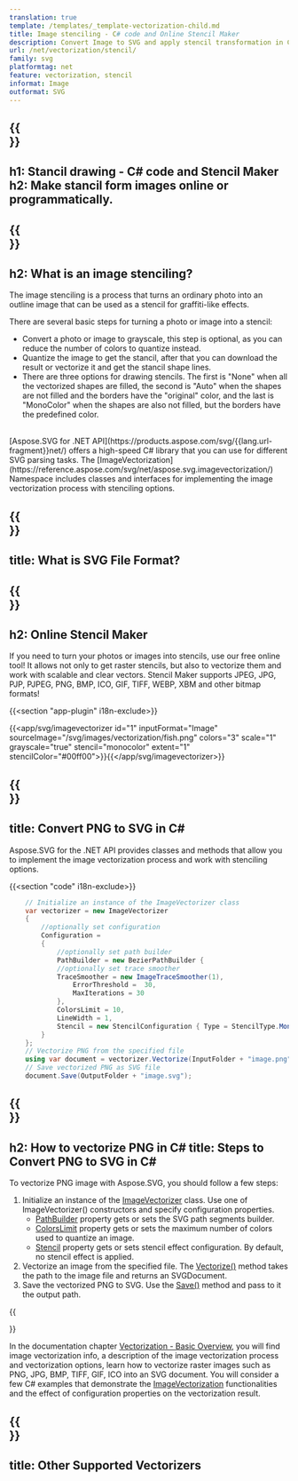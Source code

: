 ```yaml
---
translation: true
template: /templates/_template-vectorization-child.md
title: Image stenciling - C# code and Online Stencil Maker 
description: Convert Image to SVG and apply stencil transformation in C#. Vectorize and stenciling Images and get all advantages of vector graphics. Try Online Stencil Maker for free!
url: /net/vectorization/stencil/
family: svg
platformtag: net
feature: vectorization, stencil
informat: Image
outformat: SVG
---
```


{{<section banner>}}
---
h1: Stancil drawing - C# code and Stencil Maker
h2: Make stancil form images online or programmatically.
---

{{<section overview>}}
---
h2:  What is an image stenciling?
---

The image stenciling is a process that turns an ordinary photo into an outline image that can be used as a stencil for graffiti-like effects. 

There are several basic steps for turning a photo or image into a stencil:

* Convert a photo or image to grayscale, this step is optional, as you can reduce the number of colors to quantize instead.
* Quantize the image to get the stancil, after that you can download the result or vectorize it and get the stancil shape lines.
* There are three options for drawing stencils. The first is "None" when all the vectorized shapes are filled, the second is "Auto" when the shapes are not filled and the borders have the "original" color, and the last is "MonoСolor" when the shapes are also not filled, but the borders have the predefined color. 
<br>
[Aspose.SVG for .NET API](https://products.aspose.com/svg/{{lang.url-fragment}}net/) offers a high-speed C# library that you can use for different SVG parsing tasks. The [ImageVectorization](https://reference.aspose.com/svg/net/aspose.svg.imagevectorization/) Namespace includes classes and interfaces for implementing the image vectorization process with stenciling options.

{{<section output-file>}}
---
title: What is SVG File Format?
---

{{<section plagin-text>}}
---
h2: Online Stencil Maker
---

If you need to turn your photos or images into stencils, use our free online tool! It allows not only to get raster stencils, but also to vectorize them and work with scalable and clear vectors. Stencil Maker supports JPEG, JPG, PJP, PJPEG, PNG, BMP, ICO, GIF, TIFF, WEBP, XBM and other bitmap formats!

{{<section "app-plugin" i18n-exclude>}}

{{<app/svg/imagevectorizer id="1" inputFormat="Image" sourceImage="/svg/images/vectorization/fish.png" colors="3" scale="1" grayscale="true" stencil="monocolor" extent="1" stencilColor="#00ff00">}}{{</app/svg/imagevectorizer>}} 

{{<section code-text>}}
---
title: Convert PNG to SVG in C#
---

Aspose.SVG for the .NET API provides classes and methods that allow you to implement the image vectorization process and work with stenciling options.

{{<section "code" i18n-exclude>}}

```cs       
	// Initialize an instance of the ImageVectorizer class
	var vectorizer = new ImageVectorizer
    {
		//optionally set configuration
        Configuration =
        {
			//optionally set path builder
            PathBuilder = new BezierPathBuilder {
			//optionally set trace smoother
            TraceSmoother = new ImageTraceSmoother(1),
                ErrorThreshold =  30,
                MaxIterations = 30
            },
            ColorsLimit = 10,
            LineWidth = 1,
            Stencil = new StencilConfiguration { Type = StencilType.MonoColor, Color = Aspose.Svg.Drawing.Color.FromRgb(0,0,255) }
        }
    };
    // Vectorize PNG from the specified file
	using var document = vectorizer.Vectorize(InputFolder + "image.png");
    // Save vectorized PNG as SVG file 
	document.Save(OutputFolder + "image.svg");
```

{{<section steps>}}
---
h2: How to vectorize PNG in C#
title: Steps to Convert PNG to SVG in C#
---

To vectorize PNG image with Aspose.SVG, you should follow a few steps:

1. Initialize an instance of the [ImageVectorizer](https://reference.aspose.com/svg/net/aspose.svg.imagevectorization/imagevectorizer/) class. Use one of ImageVectorizer() constructors and specify configuration properties.
    - [PathBuilder](https://reference.aspose.com/svg/net/aspose.svg.imagevectorization/imagevectorizerconfiguration/pathbuilder/) property gets or sets the SVG path segments builder. 
    - [ColorsLimit](https://reference.aspose.com/svg/net/aspose.svg.imagevectorization/imagevectorizerconfiguration/colorslimit/) property gets or sets the maximum number of colors used to quantize an image.
    - [Stencil](https://reference.aspose.com/svg/net/aspose.svg.imagevectorization/imagevectorizerconfiguration/stencil/) property gets or sets stencil effect configuration. By default, no stencil effect is applied.
1. Vectorize an image from the specified file. The [Vectorize()](https://reference.aspose.com/svg/net/aspose.svg.imagevectorization/imagevectorizer/vectorize/) method takes the path to the image file and returns an SVGDocument.
1. Save the vectorized PNG to SVG. Use the [Save()](https://reference.aspose.com/svg/net/aspose.svg/svgdocument/save/#save_6) method and pass to it the output path.

{{<section documentation>}}

In the documentation chapter <a href="https://docs.aspose.com/svg/net/how-to-work-with-aspose-svg-api/vectorization/" target="_blank">Vectorization - Basic Overview</a>, you will find image vectorization info, a description of the image vectorization process and vectorization options, learn how to vectorize raster images such as PNG, JPG, BMP, TIFF, GIF, ICO into an SVG document. You will consider a few C# examples that demonstrate the [ImageVectorization](https://reference.aspose.com/svg/net/aspose.svg.imagevectorization/) functionalities and the effect of configuration properties on the vectorization result.

{{<section other-vectorizers>}}
---
title: Other Supported Vectorizers
---